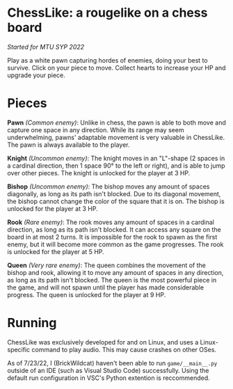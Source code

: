 # ChessLike: a rougelike on a chess board
*Started for MTU SYP 2022*

Play as a white pawn capturing hordes of enemies, doing your best to survive. Click on your piece to move. Collect hearts to increase your HP and upgrade your piece.

# Pieces
**Pawn** *(Common enemy)*:
Unlike in chess, the pawn is able to both move and capture one space in any direction. While its range may seem underwhelming, pawns' adaptable movement is very valuable in ChessLike.
The pawn is always available to the player.

**Knight** *(Uncommon enemy)*:
The knight moves in an "L"-shape (2 spaces in a cardinal direction, then 1 space 90° to the left or right), and is able to jump over other pieces.
The knight is unlocked for the player at 3 HP.

**Bishop** *(Uncommon enemy)*:
The bishop moves any amount of spaces diagonally, as long as its path isn't blocked. Due to its diagonal movement, the bishop cannot change the color of the square that it is on.
The bishop is unlocked for the player at 3 HP.

**Rook** *(Rare enemy)*:
The rook moves any amount of spaces in a cardinal direction, as long as its path isn't blocked. It can access any square on the board in at most 2 turns. It is impossible for the rook to spawn as the first enemy, but it will become more common as the game progresses.
The rook is unlocked for the player at 5 HP.

**Queen** *(Very rare enemy)*:
The queen combines the movement of the bishop and rook, allowing it to move any amount of spaces in any direction, as long as its path isn't blocked. The queen is the most powerful piece in the game, and will not spawn until the player has made considerable progress.
The queen is unlocked for the player at 9 HP.

# Running
ChessLike was exclusively developed for and on Linux, and uses a Linux-specific command to play audio. This may cause crashes on other OSes.

As of 7/23/22, I (BrickWildcat) haven't been able to run `game/__main__.py` outside of an IDE (such as Visual Studio Code) successfully. Using the default run configuration in VSC's Python extention is reccommended.
